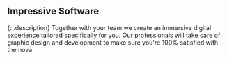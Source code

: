 <h2>Impressive Software</h2>

{: .description}
Together with your team we create an immersive digital experience tailored specifically for you. Our professionals will take care of graphic design and development to make sure you're 100% satisfied with the nova.
